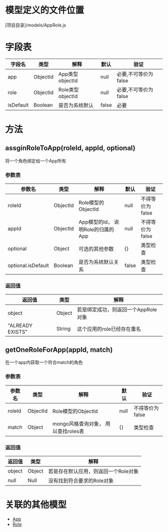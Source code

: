 <!-- TITLE: AppRole模型 -->
<!-- SUBTITLE: 用以表示应用内角色的关系 -->
# 模型定义的文件位置
[项目目录]/models/AppRole.js

# 字段表
| 字段名           | 类型   | 解释                                               | 默认             | 验证       |
|------------------|--------|----------------------------------------------------|------------------|------------|
| app    | ObjectId | App类型objectId                               | null               | 必要,不可等价为false       |
| role    | ObjectId | Role类型objectId                               | null               | 必要,不可等价为false       |
| isDefault    | Boolean | 是否为系统默认                               | false               | 必要       |


# 方法

## assginRoleToApp(roleId, appId, optional)
将一个角色绑定给一个App所有
### 参数表
| 参数名 | 类型     | 解释                                         | 默认   | 验证                                        |
|--------|----------|----------------------------------------------|--------|---------------------------------------------|
| roleId | ObjectId   | Role模型的ObjectId                        | null    | 不得等价为false          |
| appId  | ObjectId | App模型的Id， 说明Role的归属的App               | null   | 不得等价为false                                 |
| optional   | Object   | 可选的其他参数| {} | 类型检查 |
| optional.isDefault   | Boolean   | 是否为系统默认关系| false | 类型检查 |


### 返回值
| 返回值             | 类型   | 解释                               |
|--------------------|--------|------------------------------------|
| object       | Object | 若是绑定成功，则返回一个AppRole对象 |
| "ALREADY EXISTS"    | String | 这个应用的role已经存在重名           |


## getOneRoleForApp(appId, match)
在一个app内获取一个符合match的角色
### 参数表
| 参数名 | 类型     | 解释                                         | 默认   | 验证                                        |
|-------|-------------|--------|---------------|---------------------|
| roleId | ObjectId   | Role模型的ObjectId                        | null    | 不得等价为false          |
| match   | Object   | mongo风格查询对象， 用以查找roles表 | {} | 类型检查
### 返回值
| 返回值             | 类型   | 解释                               |
|--------------------|--------|------------------------------------|
| object        | Object | 若是存在默认应用，则返回一个Role对象 |
| null | Null | 没有找到符合要求的Role对象 |           |

# 关联的其他模型

* [App](/app模型)
* [Role](/role模型)


